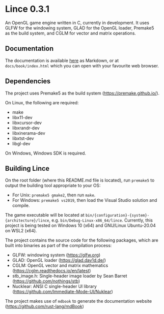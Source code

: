 # Lince 0.3.1

An OpenGL game engine written in C, currently in development. It uses GLFW for the windowing system, GLAD for the OpenGL loader, Premake5 as the build system, and CGLM for vector and matrix operations.

## Documentation

The documentation is available [here](./docs/src/SUMMARY.md) as Markdown, or at `docs/book/index.html` which you can open with your favourite web browser.

## Dependencies

The project uses Premake5 as the build system (https://premake.github.io/).

On Linux, the following are required:

* make
* libx11-dev
* libxcursor-dev
* libxrandr-dev
* libxinerama-dev
* libxtst-dev
* libgl-dev

On Windows, Windows SDK is required.

## Building Lince

On the root folder (where this README.md file is located), run `premake5` to output the building tool appropriate to your OS:

* For Unix: `premake5 gmake2`, then run `make`.
* For Windows: `premake5 vs2019`, then load the Visual Studio solution and compile.

The game executable will be located at `bin/{configuration}-{system}-{architecture}/lince`, e.g. `bin/Debug-Linux-x86_64/lince`. Currently, this project is being tested on Windows 10 (x64) and GNU/Linux Ubuntu-20.04 on WSL2 (x64).

The project contains the source code for the following packages, which are built into binaries as part of the compilation process:

* GLFW: windowing system (https://glfw.org)
* GLAD: OpenGL loader (https://glad.dav1d.de/)
* CGLM: OpenGL vector and matrix mathematics (https://cglm.readthedocs.io/en/latest)
* stb\_image.h: Single-header image loader by Sean Barret (https://github.com/nothings/stb)
* Nucklear: ANSI C single-header UI library (https://github.com/Immediate-Mode-UI/Nuklear)

The project makes use of `mdbook` to generate the documentation website (https://github.com/rust-lang/mdBook)



